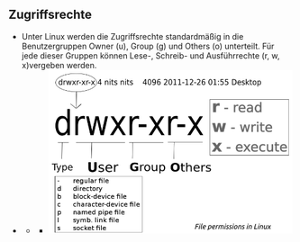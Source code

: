 ## Zugriffsrechte

* Unter Linux werden die Zugriffsrechte standardmäßig in die Benutzergruppen Owner \(u\), Group \(g\) und Others \(o\) unterteilt. Für jede dieser Gruppen können Lese-, Schreib- und Ausführrechte \(r, w, x\)vergeben werden.
* * * ![](/images/file_permissions.png)



